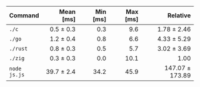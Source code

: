 | Command | Mean [ms] | Min [ms] | Max [ms] | Relative |
|:---|---:|---:|---:|---:|
| `./c` | 0.5 ± 0.3 | 0.3 | 9.6 | 1.78 ± 2.46 |
| `./go` | 1.2 ± 0.4 | 0.8 | 6.6 | 4.33 ± 5.29 |
| `./rust` | 0.8 ± 0.3 | 0.5 | 5.7 | 3.02 ± 3.69 |
| `./zig` | 0.3 ± 0.3 | 0.0 | 10.1 | 1.00 |
| `node js.js` | 39.7 ± 2.4 | 34.2 | 45.9 | 147.07 ± 173.89 |
